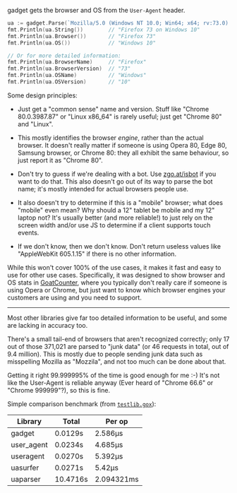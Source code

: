 gadget gets the browser and OS from the `User-Agent` header.

```go
ua := gadget.Parse(`Mozilla/5.0 (Windows NT 10.0; Win64; x64; rv:73.0) Gecko/20100101 Firefox/73.0`)
fmt.Println(ua.String())        // "Firefox 73 on Windows 10"
fmt.Println(ua.Browser())       // "Firefox 73"
fmt.Println(ua.OS())            // "Windows 10"

// Or for more detailed information:
fmt.Println(ua.BrowserName)     // "Firefox"
fmt.Println(ua.BrowserVersion)  // "73"
fmt.Println(ua.OSName)          // "Windows"
fmt.Println(ua.OSVersion)       // "10"
```

Some design principles:

- Just get a "common sense" name and version. Stuff like "Chrome 80.0.3987.87"
  or "Linux x86_64" is rarely useful; just get "Chrome 80" and "Linux".

- This mostly identifies the browser *engine*, rather than the actual browser.
  It doesn't really matter if someone is using Opera 80, Edge 80, Samsung
  browser, or Chrome 80: they all exhibit the same behaviour, so just report it
  as "Chrome 80".

- Don't try to guess if we're dealing with a bot. Use [zgo.at/isbot][isbot] if
  you want to do that. This also doesn't go out of its way to parse the bot
  name; it's mostly intended for actual browsers people use.

- It also doesn't try to determine if this is a "mobile" browser; what does
  "mobile" even mean? Why should a 12" tablet be mobile and my 12" laptop not?
  It's usually better (and more reliable!) to just rely on the screen width
  and/or use JS to determine if a client supports touch events.

- If we don't know, then we don't know. Don't return useless values like
  "AppleWebKit 605.1.15" if there is no other information.

While this won't cover 100% of the use cases, it makes it fast and easy to use
for other use cases. Specifically, it was designed to show browser and OS stats
in [GoatCounter][gc], where you typically don't really care if someone is using
Opera or Chrome, but just want to know which browser engines your customers are
using and you need to support.

[isbot]: https://github.com/zgoat/isbot
[gc]: https://github.com/zgoat/goatcounter

---

Most other libraries give far too detailed information to be useful, and some
are lacking in accuracy too.

There's a small tail-end of browsers that aren't recognized correctly; only 17
out of those 371,021 are parsed to "junk data" (or 46 requests in total, out of
9.4 million). This is mostly due to people sending junk data such as misspelling
Mozilla as "Mozzila", and not too much can be done about that.

Getting it right 99.999995% of the time is good enough for me :-) It's not like
the User-Agent is reliable anyway (Ever heard of "Chrome 66.6" or "Chrome
999999"?), so this is fine.

Simple comparison benchmark (from [`testlib.gox`](/testlib.gox)):

| Library    | Total    | Per op     |
| -------    | -----    | ------     |
| gadget     | 0.0129s  | 2.586µs    |
| user_agent | 0.0234s  | 4.685µs    |
| useragent  | 0.0270s  | 5.392µs    |
| uasurfer   | 0.0271s  | 5.42µs     |
| uaparser   | 10.4716s | 2.094321ms |
